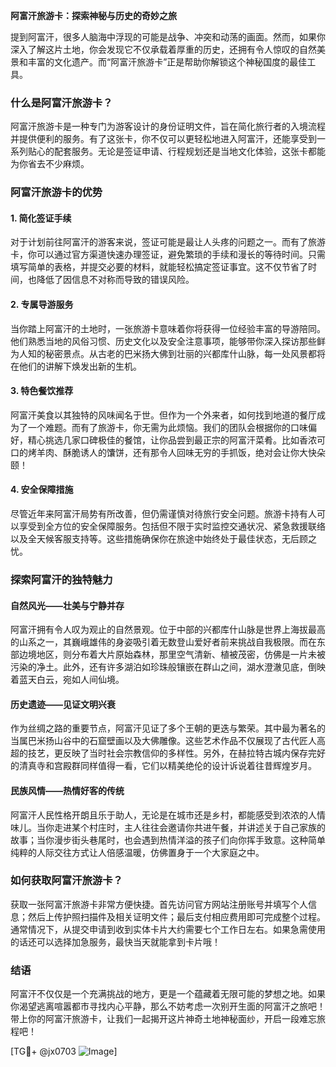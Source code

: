 **阿富汗旅游卡：探索神秘与历史的奇妙之旅**

提到阿富汗，很多人脑海中浮现的可能是战争、冲突和动荡的画面。然而，如果你深入了解这片土地，你会发现它不仅承载着厚重的历史，还拥有令人惊叹的自然美景和丰富的文化遗产。而“阿富汗旅游卡”正是帮助你解锁这个神秘国度的最佳工具。

### 什么是阿富汗旅游卡？

阿富汗旅游卡是一种专门为游客设计的身份证明文件，旨在简化旅行者的入境流程并提供便利的服务。有了这张卡，你不仅可以更轻松地进入阿富汗，还能享受到一系列贴心的配套服务。无论是签证申请、行程规划还是当地文化体验，这张卡都能为你省去不少麻烦。

### 阿富汗旅游卡的优势

#### 1. 简化签证手续
对于计划前往阿富汗的游客来说，签证可能是最让人头疼的问题之一。而有了旅游卡，你可以通过官方渠道快速办理签证，避免繁琐的手续和漫长的等待时间。只需填写简单的表格，并提交必要的材料，就能轻松搞定签证事宜。这不仅节省了时间，也降低了因信息不对称而导致的错误风险。

#### 2. 专属导游服务
当你踏上阿富汗的土地时，一张旅游卡意味着你将获得一位经验丰富的导游陪同。他们熟悉当地的风俗习惯、历史文化以及安全注意事项，能够带你深入探访那些鲜为人知的秘密景点。从古老的巴米扬大佛到壮丽的兴都库什山脉，每一处风景都将在他们的讲解下焕发出新的生机。

#### 3. 特色餐饮推荐
阿富汗美食以其独特的风味闻名于世。但作为一个外来者，如何找到地道的餐厅成为了一个难题。而有了旅游卡，你无需为此烦恼。我们的团队会根据你的口味偏好，精心挑选几家口碑极佳的餐馆，让你品尝到最正宗的阿富汗菜肴。比如香浓可口的烤羊肉、酥脆诱人的馕饼，还有那令人回味无穷的手抓饭，绝对会让你大快朵颐！

#### 4. 安全保障措施
尽管近年来阿富汗局势有所改善，但仍需谨慎对待旅行安全问题。旅游卡持有人可以享受到全方位的安全保障服务。包括但不限于实时监控交通状况、紧急救援联络以及全天候客服支持等。这些措施确保你在旅途中始终处于最佳状态，无后顾之忧。

### 探索阿富汗的独特魅力

#### 自然风光——壮美与宁静并存
阿富汗拥有令人叹为观止的自然景观。位于中部的兴都库什山脉是世界上海拔最高的山系之一，其巍峨雄伟的身姿吸引着无数登山爱好者前来挑战自我极限。而在东部边境地区，则分布着大片原始森林，那里空气清新、植被茂密，仿佛是一片未被污染的净土。此外，还有许多湖泊如珍珠般镶嵌在群山之间，湖水澄澈见底，倒映着蓝天白云，宛如人间仙境。

#### 历史遗迹——见证文明兴衰
作为丝绸之路的重要节点，阿富汗见证了多个王朝的更迭与繁荣。其中最为著名的当属巴米扬山谷中的石窟壁画以及大佛雕像。这些艺术作品不仅展现了古代匠人高超的技艺，更反映了当时社会宗教信仰的多样性。另外，在赫拉特古城内保存完好的清真寺和宫殿群同样值得一看，它们以精美绝伦的设计诉说着往昔辉煌岁月。

#### 民族风情——热情好客的传统
阿富汗人民性格开朗且乐于助人，无论是在城市还是乡村，都能感受到浓浓的人情味儿。当你走进某个村庄时，主人往往会邀请你共进午餐，并讲述关于自己家族的故事；当你漫步街头巷尾时，也会遇到热情洋溢的孩子们向你挥手致意。这种简单纯粹的人际交往方式让人倍感温暖，仿佛置身于一个大家庭之中。

### 如何获取阿富汗旅游卡？

获取一张阿富汗旅游卡非常方便快捷。首先访问官方网站注册账号并填写个人信息；然后上传护照扫描件及相关证明文件；最后支付相应费用即可完成整个过程。通常情况下，从提交申请到收到实体卡片大约需要七个工作日左右。如果急需使用的话还可以选择加急服务，最快当天就能拿到卡片哦！

### 结语

阿富汗不仅仅是一个充满挑战的地方，更是一个蕴藏着无限可能的梦想之地。如果你渴望逃离喧嚣都市寻找内心平静，那么不妨考虑一次别开生面的阿富汗之旅吧！带上你的阿富汗旅游卡，让我们一起揭开这片神奇土地神秘面纱，开启一段难忘旅程吧！

[TG💪+ @jx0703 ![Image](https://github.com/user-attachments/assets/dbca1d08-cadb-493c-b0ec-ad6f7a83f270)]